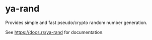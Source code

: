 # ya-rand
Provides simple and fast pseudo/crypto random number generation.

See https://docs.rs/ya-rand for documentation.
